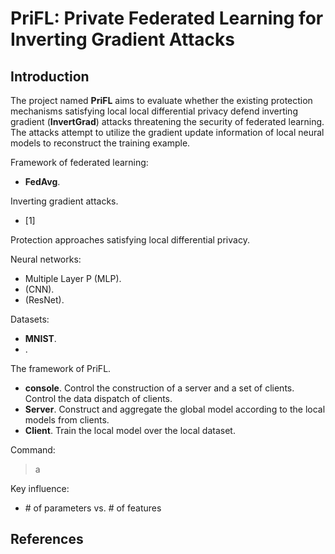 PriFL: Private Federated Learning for Inverting Gradient Attacks
=================================================

Introduction
-------------------------

The project named <b>PriFL</b> aims to evaluate whether the existing protection 
mechanisms satisfying local local differential privacy defend inverting gradient 
(<b>InvertGrad</b>) attacks threatening the security of federated learning. The 
attacks attempt to utilize the gradient update information of local neural 
models to reconstruct the training example.


Framework of federated learning:
* <b>FedAvg</b>.

Inverting gradient attacks.
* [1]

Protection approaches satisfying local differential privacy.

Neural networks:
* Multiple Layer P (MLP).
* (CNN).
* (ResNet). 

Datasets:
* <b>MNIST</b>.
* .

The framework of PriFL.
* <b>console</b>. Control the construction of a server and a set of clients. 
Control the data dispatch of clients.
* <b>Server</b>. Construct and aggregate the global model according to the 
local models from clients.
* <b>Client</b>. Train the local model over the local dataset.

Command:
> a

Key influence:
* \# of parameters vs. \# of features

References
-------------------------

